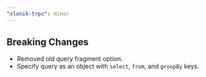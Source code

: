 ```yaml
---
"slonik-trpc": minor
---
```


## Breaking Changes

- Removed old query fragment option.
- Specify query as an object with `select`, `from`, and `groupBy` keys.
